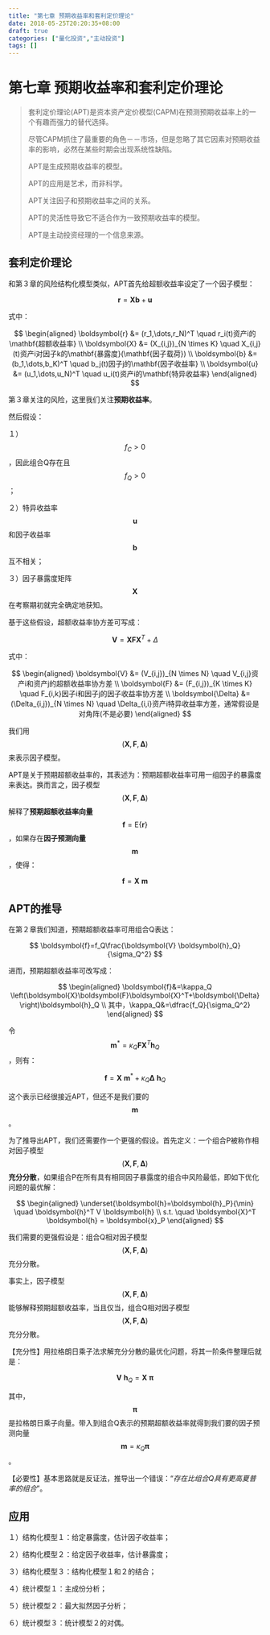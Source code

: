 ```yaml
---
title: "第七章 预期收益率和套利定价理论"
date: 2018-05-25T20:20:35+08:00
draft: true
categories: ["量化投资","主动投资"]
tags: []
---
```


# 第七章 预期收益率和套利定价理论

> 套利定价理论\(APT\)是资本资产定价模型\(CAPM\)在预测预期收益率上的一个有趣而强力的替代选择。
>
> 尽管CAPM抓住了最重要的角色－－市场，但是忽略了其它因素对预期收益率的影响，必然在某些时期会出现系统性缺陷。
>
> APT是生成预期收益率的模型。
>
> APT的应用是艺术，而非科学。
>
> APT关注因子和预期收益率之间的关系。
>
> APT的灵活性导致它不适合作为一致预期收益率的模型。
>
> APT是主动投资经理的一个信息来源。

## 套利定价理论

和第３章的风险结构化模型类似，APT首先给超额收益率设定了一个因子模型：

$$
\boldsymbol{r} = \boldsymbol{X} \boldsymbol{b} + \boldsymbol{u} 
$$

式中： 

$$
\begin{aligned}
\boldsymbol{r} &= (r_1,\dots,r_N)^T \quad r_i(t)资产i的\mathbf{超额收益率} \\
\boldsymbol{X} &= (X_{i,j})_{N \times K} \quad X_{i,j}(t)资产i对因子k的\mathbf{暴露度}(\mathbf{因子载荷}) \\
\boldsymbol{b} &= (b_1,\dots,b_K)^T \quad b_j(t)因子j的\mathbf{因子收益率} \\
\boldsymbol{u} &= (u_1,\dots,u_N)^T \quad u_i(t)资产i的\mathbf{特异收益率}
\end{aligned}
$$

第３章关注的风险，这里我们关注**预期收益率**。

然后假设：

１）$$f_C>0$$，因此组合Q存在且$$f_Q>0$$；

２）特异收益率$$\boldsymbol{u}$$和因子收益率$$\boldsymbol{b}$$互不相关；

３）因子暴露度矩阵$$\boldsymbol{X}$$在考察期初就完全确定地获知。

基于这些假设，超额收益率协方差可写成：

$$
 \boldsymbol{V} = \boldsymbol{X} \boldsymbol{F} \boldsymbol{X}^T + \Delta 
$$

式中：

$$
\begin{aligned}
\boldsymbol{V} &= (V_{i,j})_{N \times N} \quad V_{i,j}资产i和资产j的超额收益率协方差 \\
\boldsymbol{F} &= (F_{i,j})_{K \times K} \quad F_{i,k}因子i和因子j的因子收益率协方差 \\
\boldsymbol{\Delta} &= (\Delta_{i,j})_{N \times N} \quad \Delta_{i,i}资产i特异收益率方差，通常假设是对角阵(不是必要)
\end{aligned}
$$

我们用$$(\boldsymbol{X},\boldsymbol{F},\boldsymbol{\Delta})$$来表示因子模型。

APT是关于预期超额收益率的，其表述为：预期超额收益率可用一组因子的暴露度来表达。换而言之，因子模型$$(\boldsymbol{X},\boldsymbol{F},\boldsymbol{\Delta})$$解释了**预期超额收益率向量**$$\boldsymbol{f}=\mathrm{E}\{\boldsymbol{r}\}$$，如果存在**因子预测向量**$$\boldsymbol{m}$$，使得：

$$
\boldsymbol{f}=\boldsymbol{X}\ \boldsymbol{m}
$$

## APT的推导

在第２章我们知道，预期超额收益率可用组合Q表达：

$$
\boldsymbol{f}=f_Q\frac{\boldsymbol{V} \boldsymbol{h}_Q}{\sigma_Q^2}
$$

进而，预期超额收益率可改写成：

$$
\begin{aligned}
\boldsymbol{f}&=\kappa_Q \left(\boldsymbol{X}\boldsymbol{F}\boldsymbol{X}^T+\boldsymbol{\Delta} \right)\boldsymbol{h}_Q \\
其中，\kappa_Q&=\dfrac{f_Q}{\sigma_Q^2}
\end{aligned}
$$

令$$\boldsymbol{m}^*=\kappa_Q \boldsymbol{F}\boldsymbol{X}^T\boldsymbol{h}_Q$$，则有：

$$
\boldsymbol{f}=\boldsymbol{X}\ \boldsymbol{m}^*+\kappa_Q \boldsymbol{\Delta}\ \boldsymbol{h}_Q
$$

这个表示已经很接近APT，但还不是我们要的$$\boldsymbol{m}$$。

为了推导出APT，我们还需要作一个更强的假设。首先定义：一个组合P被称作相对因子模型$$(\boldsymbol{X},\boldsymbol{F},\boldsymbol{\Delta})$$**充分分散**，如果组合P在所有具有相同因子暴露度的组合中风险最低，即如下优化问题的最优解：

$$
\begin{aligned}
\underset{\boldsymbol{h}=\boldsymbol{h}_P}{\min} \quad \boldsymbol{h}^T V \boldsymbol{h} \\
s.t. \quad \boldsymbol{X}^T \boldsymbol{h} = \boldsymbol{x}_P
\end{aligned}
$$

我们需要的更强假设是：组合Q相对因子模型$$(\boldsymbol{X},\boldsymbol{F},\boldsymbol{\Delta})$$充分分散。

事实上，因子模型$$(\boldsymbol{X},\boldsymbol{F},\boldsymbol{\Delta})$$能够解释预期超额收益率，当且仅当，组合Q相对因子模型$$(\boldsymbol{X},\boldsymbol{F},\boldsymbol{\Delta})$$充分分散。

【充分性】用拉格朗日乘子法求解充分分散的最优化问题，将其一阶条件整理后就是：

$$
\boldsymbol{V}\ \boldsymbol{h}_Q=\boldsymbol{X}\ \boldsymbol{\pi}
$$

其中，$$\boldsymbol{\pi}$$是拉格朗日乘子向量。带入到组合Q表示的预期超额收益率就得到我们要的因子预测向量$$\boldsymbol{m}=\kappa_Q \boldsymbol{\pi}$$。

【必要性】基本思路就是反证法，推导出一个错误：“_存在比组合Q具有更高夏普率的组合_”。

## 应用

１）结构化模型１：给定暴露度，估计因子收益率；

２）结构化模型２：给定因子收益率，估计暴露度；

３）结构化模型３：结构化模型１和２的结合；

４）统计模型１：主成份分析；

５）统计模型２：最大拟然因子分析；

６）统计模型３：统计模型２的对偶。

